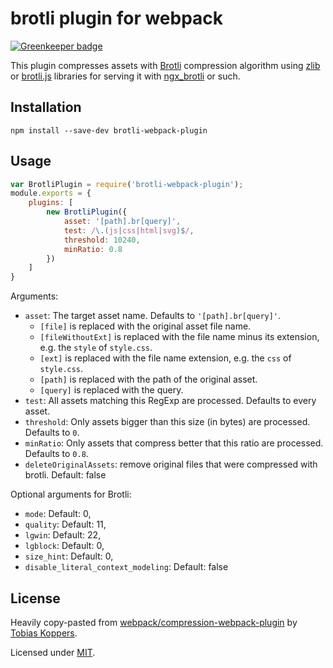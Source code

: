 # brotli plugin for webpack

[![Greenkeeper badge](https://badges.greenkeeper.io/mynameiswhm/brotli-webpack-plugin.svg)](https://greenkeeper.io/)

This plugin compresses assets with [Brotli](https://github.com/google/brotli) compression algorithm using [zlib](https://nodejs.org/api/zlib.html#zlib_zlib_brotlicompress_buffer_options_callback) or [brotli.js](https://github.com/foliojs/brotli.js) libraries for serving it with [ngx_brotli](https://github.com/google/ngx_brotli) or such.

## Installation

```
npm install --save-dev brotli-webpack-plugin
```

## Usage

``` javascript
var BrotliPlugin = require('brotli-webpack-plugin');
module.exports = {
	plugins: [
		new BrotliPlugin({
			asset: '[path].br[query]',
			test: /\.(js|css|html|svg)$/,
			threshold: 10240,
			minRatio: 0.8
		})
	]
}
```

Arguments:

* `asset`: The target asset name. Defaults to `'[path].br[query]'`.
  * `[file]` is replaced with the original asset file name.
  * `[fileWithoutExt]` is replaced with the file name minus its extension, e.g. the `style` of `style.css`.
  * `[ext]` is replaced with the file name extension, e.g. the `css` of `style.css`.
  * `[path]` is replaced with the path of the original asset.
  * `[query]` is replaced with the query.
* `test`: All assets matching this RegExp are processed. Defaults to every asset.
* `threshold`: Only assets bigger than this size (in bytes) are processed. Defaults to `0`.
* `minRatio`: Only assets that compress better that this ratio are processed. Defaults to `0.8`.
* `deleteOriginalAssets`: remove original files that were compressed with brotli. Default: false

Optional arguments for Brotli:
* `mode`: Default: 0,
* `quality`: Default: 11,
* `lgwin`: Default: 22,
* `lgblock`: Default: 0,
* `size_hint`: Default: 0,
* `disable_literal_context_modeling`: Default: false

## License

Heavily copy-pasted from [webpack/compression-webpack-plugin](https://github.com/webpack/compression-webpack-plugin) by [Tobias Koppers](https://github.com/sokra).

Licensed under [MIT](./LICENSE).
